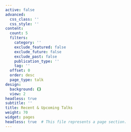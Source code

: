 ```yaml
---
active: false
advanced:
  css_class: ''
  css_style: ''
content:
  count: 5
  filters:
    category: ''
    exclude_featured: false
    exclude_future: false
    exclude_past: false
    publication_type: ''
    tag: ''
  offset: 0
  order: desc
  page_type: talk
design:
  background: {}
  view: 2
headless: true
subtitle: ''
title: Recent & Upcoming Talks
weight: 70
widget: pages
headless: true  # This file represents a page section.
---
```


